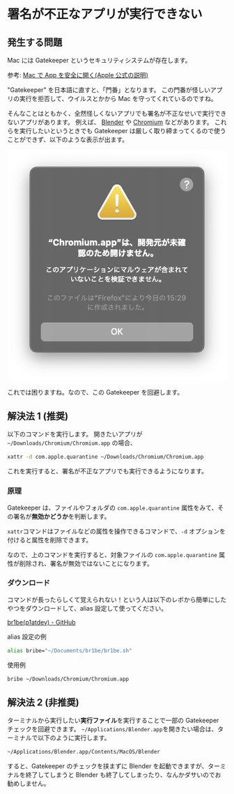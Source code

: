 # 署名が不正なアプリが実行できない

## 発生する問題

Mac には Gatekeeper というセキュリティシステムが存在します。

参考: [Mac で App を安全に開く(Apple 公式の説明)](https://support.apple.com/ja-jp/HT202491)

"Gatekeeper" を日本語に直すと、「門番」となります。
この門番が怪しいアプリの実行を拒否して、ウイルスとかから Mac を守ってくれているのですね。

そんなことはともかく、全然怪しくないアプリでも署名が不正なせいで実行できないアプリがあります。
例えば、 [Blender](https://www.blender.org/) や [Chromium](https://www.chromium.org/) などがあります。
これらを実行したいというときでも Gatekeeper は厳しく取り締まってくるので使うことができず、以下のような表示が出ます。

![Chromiumが起動できない様子](../../../assets/images/help/trouble/mac/sign/chromium-alert.png)

これでは困りますね。なので、この Gatekeeper を回避します。

## 解決法 1 (推奨)

以下のコマンドを実行します。
開きたいアプリが `~/Downloads/Chromium/Chromium.app` の場合、

```bash
xattr -d com.apple.quarantine ~/Downloads/Chromium/Chromium.app
```

これを実行すると、署名が不正なアプリでも実行できるようになります。

### 原理

Gatekeeper は、ファイルやフォルダの `com.apple.quarantine` 属性をみて、その署名が**無効かどうか**を判断します。

`xattr`コマンドはファイルなどの属性を操作できるコマンドで、`-d` オプションを付けると属性を削除できます。

なので、上のコマンドを実行すると、対象ファイルの `com.apple.quarantine` 属性が削除され、署名が無効ではないことになります。

### ダウンロード

コマンドが長ったらしくて覚えられない！という人は以下のレポから簡単にしたやつをダウンロードして、alias 設定して使ってください。

[br1be(p1atdev) - GitHub ](https://github.com/p1atdev/br1be)

alias 設定の例

```bash
alias bribe="~/Documents/br1be/br1be.sh"
```

使用例

```bash
bribe ~/Downloads/Chromium/Chromium.app
```

## 解決法 2 (非推奨)

ターミナルから実行したい**実行ファイル**を実行することで一部の Gatekeeper チェックを回避できます。
`~/Applications/Blender.app`を開きたい場合は、ターミナルで以下のように実行します。

```bash
~/Applications/Blender.app/Contents/MacOS/Blender
```

すると、Gatekeeper のチェックを挟まずに Blender を起動できますが、ターミナルを終了してしまうと Blender も終了してしまったり、なんかダサいのでお勧めしません。
